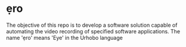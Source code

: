 # ẹro 
The objective of this repo is to develop a software solution capable of automating the video recording of specified software applications. The name 'ẹro' means 'Eye' in the Urhobo language
